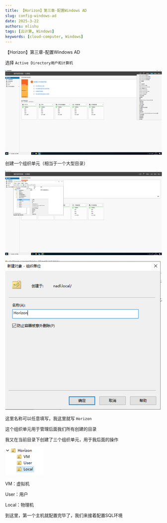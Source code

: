 ```yaml
---
title: 【Horizon】第三章-配置Windows AD
slug: config-windows-ad
date: 2025-3-22
authors: mlishu
tags: [云计算, Windows]
keywords: [cloud-computer, Windows]
---
```

【Horizon】第三章-配置Windows AD

<!-- truncate -->

选择 `Active Directory用户和计算机`

![1742645772078](image/13-config-AD/1742645772078.png)

创建一个组织单元（相当于一个大型目录）

![1742645817935](image/13-config-AD/1742645817935.png)

![1742645849176](image/13-config-AD/1742645849176.png)

这里名称可以任意填写，我这里就写 `Horizon`

这个组织单元用于管理后面我们所有创建的目录

我又在当前目录下创建了三个组织单元，用于我后面的操作

![1742649783119](image/13-config-AD/1742649783119.png)

VM：虚拟机

User：用户

Local：物理机

到这里，第一个主机就配置完毕了，我们来接着配置SQL环境

